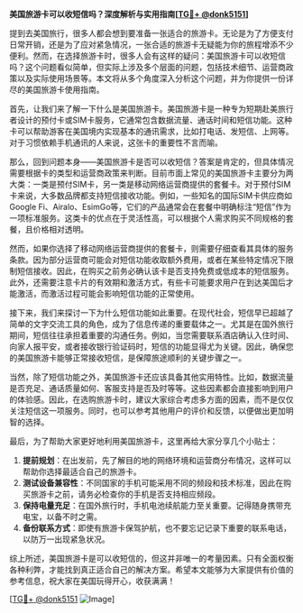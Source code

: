 **美国旅游卡可以收短信吗？深度解析与实用指南[[TG💪+ @donk5151](https://t.me/s/donk5151)]**

提到去美国旅行，很多人都会想到要准备一张适合的旅游卡。无论是为了方便支付日常开销，还是为了应对紧急情况，一张合适的旅游卡无疑能为你的旅程增添不少便利。然而，在选择旅游卡时，很多人会有这样的疑问：美国旅游卡可以收短信吗？这个问题看似简单，但实际上涉及多个层面的问题，包括技术细节、运营商政策以及实际使用场景等。本文将从多个角度深入分析这个问题，并为你提供一份详尽的美国旅游卡使用指南。

首先，让我们来了解一下什么是美国旅游卡。美国旅游卡是一种专为短期赴美旅行者设计的预付卡或SIM卡服务，它通常包含数据流量、通话时间和短信功能。这种卡可以帮助游客在美国境内实现基本的通讯需求，比如打电话、发短信、上网等。对于习惯依赖手机通讯的人来说，这张卡的重要性不言而喻。

那么，回到问题本身——美国旅游卡是否可以收短信？答案是肯定的，但具体情况需要根据卡的类型和运营商政策来判断。目前市面上常见的美国旅游卡主要分为两大类：一类是预付SIM卡，另一类是移动网络运营商提供的套餐卡。对于预付SIM卡来说，大多数品牌都支持短信接收功能。例如，一些知名的国际SIM卡供应商如Google Fi、Airalo、EsimGo等，它们的产品通常会在套餐中明确标注“短信”作为一项标准服务。这类卡的优点在于灵活性高，可以根据个人需求购买不同规格的套餐，且价格相对透明。

然而，如果你选择了移动网络运营商提供的套餐卡，则需要仔细查看其具体的服务条款。因为部分运营商可能会对短信功能收取额外费用，或者在某些特定情况下限制短信接收。因此，在购买之前务必确认该卡是否支持免费或低成本的短信服务。此外，还需要注意卡片的有效期和激活方式，有些卡可能要求用户在到达美国后才能激活，而激活过程可能会影响短信功能的正常使用。

接下来，我们来探讨一下为什么短信功能如此重要。在现代社会，短信早已超越了简单的文字交流工具的角色，成为了信息传递的重要载体之一。尤其是在国外旅行期间，短信往往承担着重要的沟通任务。例如，当您需要联系酒店确认入住时间、向家人报平安，或者接收银行验证码时，短信的功能显得尤为关键。因此，确保您的美国旅游卡能够正常接收短信，是保障旅途顺利的关键步骤之一。

当然，除了短信功能之外，美国旅游卡还应该具备其他实用特性。比如，数据流量是否充足、通话质量如何、客服支持是否及时等等。这些因素都会直接影响到用户的体验感。因此，在选购旅游卡时，建议大家综合考虑多方面的因素，而不是仅仅关注短信这一项服务。同时，也可以参考其他用户的评价和反馈，以便做出更加明智的选择。

最后，为了帮助大家更好地利用美国旅游卡，这里再给大家分享几个小贴士：

1. **提前规划**：在出发前，先了解目的地的网络环境和运营商分布情况，这样可以帮助你选择最适合自己的旅游卡。
2. **测试设备兼容性**：不同国家的手机可能采用不同的频段和技术标准，因此在购买旅游卡之前，请务必检查你的手机是否支持相应频段。
3. **保持电量充足**：在国外旅行时，手机电池续航能力至关重要。记得随身携带充电宝，以备不时之需。
4. **备份联系方式**：即使有旅游卡保驾护航，也不要忘记记录下重要的联系电话，以防万一出现紧急状况。

综上所述，美国旅游卡是可以收短信的，但这并非唯一的考量因素。只有全面权衡各种利弊，才能找到真正适合自己的解决方案。希望本文能够为大家提供有价值的参考信息，祝大家在美国玩得开心，收获满满！

[[TG💪+ @donk5151](https://t.me/s/donk5151) ![Image](https://i.postimg.cc/rwNCRYN7/Snipaste-2025-04-30-17-27-05.png)]